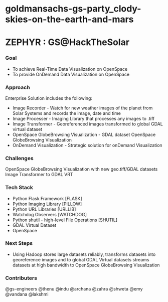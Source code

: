 # goldmansachs-gs-party_clody-skies-on-the-earth-and-mars

# ZEPHYR : GS@HackTheSolar

### Goal
* To achieve Real-Time Data Visualization on OpenSpace 
* To provide OnDemand Data Visualization on OpenSpace

### Approach
Enterprise Solution includes the following:
* Image Recorder - Watch for new weather images of the planet from Solar Systems and records the image, date and time 
* Image Processer - Imaging Library that processes any images to .tiff 
* Image Transformer - Georeferenced images transformed to global GDAL virtual dataset 
* OpenSpace GlobeBrowsing Visualization - GDAL dataset OpenSpace GlobeBrowsing Visualization
* OnDemand Visualization - Strategic solution for onDemand Visualization 

### Challenges
OpenSpace GlobeBrowsing Visualization with new geo.tiff/GDAL datasets
Image Transformer to GDAL VRT

### Tech Stack
* Python Flask Framework [FLASK]
* Python Imaging Library [PILLOW]
* Python URL Libraries [URLLIB]
* Watchdog Observers [WATCHDOG]
* Python shutil - high-level File Operations [SHUTIL]
* GDAL Virtual Dataset 
* OpenSpace

### Next Steps
* Using Hadoop 
    stores large datasets reliably,
    transforms datasets into georeference images and to global GDAL Virtual datasets
    streams datasets at high bandwidth to OpenSpace GlobeBrowsing Visualization
      
### Contributers

@gs-engineers 
@thenu 
@indu 
@archana 
@zahra 
@shweta 
@emy 
@vandana 
@lakshmi
